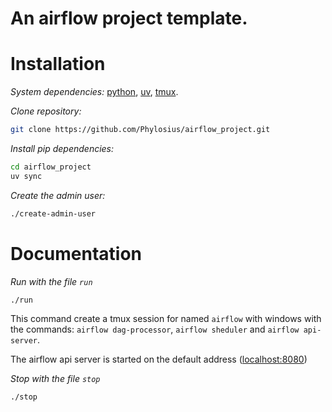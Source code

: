 # An airflow project template.

# Installation

*System dependencies:* [python](https://www.python.org/downloads/), [uv](https://github.com/astral-sh/uv.git), [tmux](https://github.com/tmux/tmux/wiki).

*Clone repository:*

```bash
git clone https://github.com/Phylosius/airflow_project.git
```

*Install pip dependencies:*

```bash
cd airflow_project
uv sync
```

*Create the admin user:*

```bash
./create-admin-user
```

# Documentation

*Run with the file `run`*

```bash
./run
```

This command create a tmux session for named `airflow` with windows with the commands: `airflow dag-processor`, `airflow sheduler` and `airflow api-server`.

The airflow api server is started on the default address ([localhost:8080](http://0.0.0.0:8080))

*Stop with the file `stop`*

```bash
./stop
```